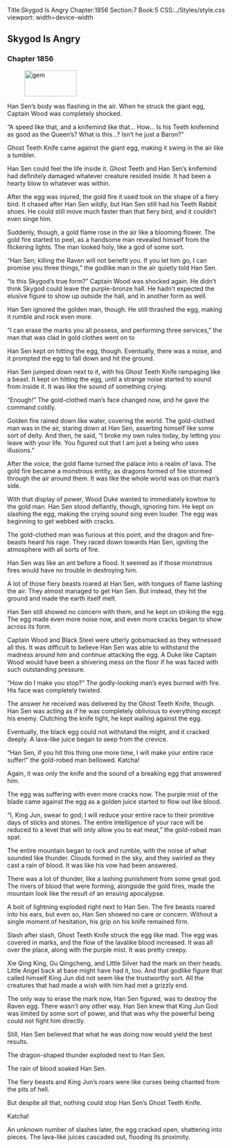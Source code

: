 Title:Skygod Is Angry 
Chapter:1856 
Section:7 
Book:5 
CSS:../Styles/style.css 
viewport: width=device-width
  
## Skygod Is Angry
### Chapter 1856
  
<figure>
	<img src="../Images/gem.gif" alt="gem" id="gem" width="120" height="60" />
</figure>
  

  
Han Sen’s body was flashing in the air. When he struck the giant egg, Captain Wood was completely shocked.

“A speed like that, and a knifemind like that… How… Is his Teeth knifemind as good as the Queen’s? What is this…? Isn’t he just a Baron?”

Ghost Teeth Knife came against the giant egg, making it swing in the air like a tumbler.

Han Sen could feel the life inside it. Ghost Teeth and Han Sen’s knifemind had definitely damaged whatever creature resided inside. It had been a hearty blow to whatever was within.

After the egg was injured, the gold fire it used took on the shape of a fiery bird. It chased after Han Sen wildly, but Han Sen still had his Teeth Rabbit shoes. He could still move much faster than that fiery bird, and it couldn’t even singe him.

Suddenly, though, a gold flame rose in the air like a blooming flower. The gold fire started to peel, as a handsome man revealed himself from the flickering lights. The man looked holy, like a god of some sort.

“Han Sen; killing the Raven will not benefit you. If you let him go, I can promise you three things,” the godlike man in the air quietly told Han Sen.

“Is this Skygod’s true form?” Captain Wood was shocked again. He didn’t think Skygod could leave the purple-bronze hall. He hadn’t expected the elusive figure to show up outside the hall, and in another form as well.

Han Sen ignored the golden man, though. He still thrashed the egg, making it rumble and rock even more.

“I can erase the marks you all possess, and performing three services,” the man that was clad in gold clothes went on to

Han Sen kept on hitting the egg, though. Eventually, there was a noise, and it prompted the egg to fall down and hit the ground.

Han Sen jumped down next to it, with his Ghost Teeth Knife rampaging like a beast. It kept on hitting the egg, until a strange noise started to sound from inside it. It was like the sound of something crying.

“Enough!” The gold-clothed man’s face changed now, and he gave the command coldly.

Golden fire rained down like water, covering the world. The gold-clothed man was in the air, staring down at Han Sen, asserting himself like some sort of deity. And then, he said, “I broke my own rules today, by letting you leave with your life. You figured out that I am just a being who uses illusions.”

After the voice, the gold flame turned the palace into a realm of lava. The gold fire became a monstrous entity, as dragons formed of fire stormed through the air around them. It was like the whole world was on that man’s side.

With that display of power, Wood Duke wanted to immediately kowtow to the gold man. Han Sen stood defiantly, though, ignoring him. He kept on slashing the egg, making the crying sound sing even louder. The egg was beginning to get webbed with cracks.

The gold-clothed man was furious at this point, and the dragon and fire-beasts heard his rage. They raced down towards Han Sen, igniting the atmosphere with all sorts of fire.

Han Sen was like an ant before a flood. It seemed as if those monstrous fires would have no trouble in destroying him.

A lot of those fiery beasts roared at Han Sen, with tongues of flame lashing the air. They almost managed to get Han Sen. But instead, they hit the ground and made the earth itself melt.

Han Sen still showed no concern with them, and he kept on striking the egg. The egg made even more noise now, and even more cracks began to show across its form.

Captain Wood and Black Steel were utterly gobsmacked as they witnessed all this. It was difficult to believe Han Sen was able to withstand the madness around him and continue attacking the egg. A Duke like Captain Wood would have been a shivering mess on the floor if he was faced with such outstanding pressure.

“How do I make you stop?” The godly-looking man’s eyes burned with fire. His face was completely twisted.

The answer he received was delivered by the Ghost Teeth Knife, though. Han Sen was acting as if he was completely oblivious to everything except his enemy. Clutching the knife tight, he kept wailing against the egg.

Eventually, the black egg could not withstand the might, and it cracked deeply. A lava-like juice began to seep from the crevice.

“Han Sen, if you hit this thing one more time, I will make your entire race suffer!” the gold-robed man bellowed. Katcha!

Again, it was only the knife and the sound of a breaking egg that answered him.

The egg was suffering with even more cracks now. The purple mist of the blade came against the egg as a golden juice started to flow out like blood.

“I, King Jun, swear to god; I will reduce your entire race to their primitive days of sticks and stones. The entire intelligence of your race will be reduced to a level that will only allow you to eat meat,” the gold-robed man spat.

The entire mountain began to rock and rumble, with the noise of what sounded like thunder. Clouds formed in the sky, and they swirled as they cast a rain of blood. It was like his vow had been answered.

There was a lot of thunder, like a lashing punishment from some great god. The rivers of blood that were forming, alongside the gold fires, made the mountain look like the result of an ensuing apocalypse.

A bolt of lightning exploded right next to Han Sen. The fire beasts roared into his ears, but even so, Han Sen showed no care or concern. Without a single moment of hesitation, his grip on his knife remained firm.

Slash after slash, Ghost Teeth Knife struck the egg like mad. The egg was covered in marks, and the flow of the lavalike blood increased. It was all over the place, along with the purple mist. It was pretty creepy.

Xie Qing King, Gu Qingcheng, and Little Silver had the mark on their heads. Little Angel back at base might have had it, too. And that godlike figure that called himself King Jun did not seem like the trustworthy sort. All the creatures that had made a wish with him had met a grizzly end.

The only way to erase the mark now, Han Sen figured, was to destroy the Raven egg. There wasn’t any other way. Han Sen knew that King Jun God was limited by some sort of power, and that was why the powerful being could not fight him directly.

Still, Han Sen believed that what he was doing now would yield the best results.

The dragon-shaped thunder exploded next to Han Sen.

The rain of blood soaked Han Sen.

The fiery beasts and King Jun’s roars were like curses being chanted from the pits of hell.

But despite all that, nothing could stop Han Sen’s Ghost Teeth Knife.

Katcha!

An unknown number of slashes later, the egg cracked open, shattering into pieces. The lava-like juices cascaded out, flooding its proximity.